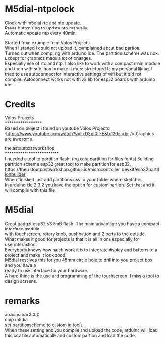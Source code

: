 # M5dial-ntpclock
Clock with m5dial rtc and ntp update.<br />
Press button ring to update ntp manually.<br />
Automatic update ntp every 40min.<br />

Started from example from Volos Projects. <br />
When i started i could not upload it, complained about bad partion. <br />
Turned out when compiling with arduino ide. The partition scheme was nok.<br />
Except for graphics made a lot of changes. <br />
Especially use of rtc and ntp. I also like to work with a compact main module 
and then with sub inos to make it more structured to my personal liking.
I tried to use autoconnect for interactive settings of wifi but it did not compile.
Autoconnect works not with v3 lib for esp32 boards with arduino ide.

# Credits
Volos Projects<br />
*****************<br />
Based on project i found on youtube Volos Projects :https://www.youtube.com/watch?v=hxD3pI0II-E&t=120s.<br />
Graphics are awesome.<br />

thelastoutpostworkshop<br />
*************************<br />
I needed a tool to partition flash. (eg data partition for files fonts)
Building partition scheme esp32 great tool to make partition for esp32.<br />
https://thelastoutpostworkshop.github.io/microcontroller_devkit/esp32partitionbuilder<br />
When finished just add partitions.csv to your folder where sketch is.<br />
In arduino ide 2.3.2 you have the option for custom partion. Set that and it will compile with this file.<br />

# M5dial
Great gadget esp32 s3 8mB flash. The main advantage you have a compact interface module <br />
with touchscreen, rotary knob, pushbutton and 2 ports to the outside.<br />
What makes it good for projects is that it is all in one especially for userinteraction.<br />
Everybody knows how much work it is to integrate display and buttons to a project and make it look good.<br />
M5dial resolves this for you 45mm circle hole to drill into you project box and you have a <br />
ready to use interface for your hardware.<br />
A hard thing is the use and programming of the touchscreen. I miss a tool to design screens. <br />
# remarks
arduino ide 2.3.2<br />
chip m5dial<br />
set partitionscheme to custom in tools. <br />
When these setting and you compile and upload the code, arduino will load this csv file automatically and  custom partion and load the code.<br />
